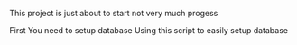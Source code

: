 This project is just about to start not very much progess

First You need to setup database
Using this script to easily setup database 
